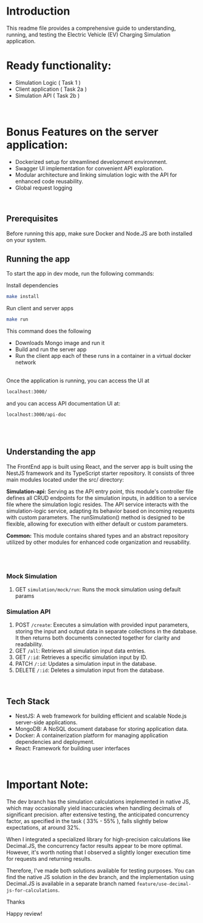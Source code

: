 # Introduction
This readme file provides a comprehensive guide to understanding,
running, and testing the Electric Vehicle (EV) Charging Simulation application.

# Ready functionality:
- Simulation Logic ( Task 1 )
- Client application ( Task 2a )
- Simulation API ( Task 2b )


<br>

# Bonus Features on the server application:
- Dockerized setup for streamlined development environment.
- Swagger UI implementation for convenient API exploration.
- Modular architecture and linking simulation logic with the API for enhanced code reusability.
- Global request logging

<br>


## Prerequisites 
Before running this app, make sure Docker and Node.JS are both installed on your system.
<br>


## Running the app

To start the app in dev mode, run the following commands:


Install dependencies
```bash
make install
```

Run client and server apps

```bash
make run
```
This command does the following
- Downloads Mongo image and run it
- Build and run the server app
- Run the client app
each of these runs in a container in a virtual docker network

<br>
Once the application is running, you can access the UI at

```bash
localhost:3000/
```

and you can access API documentation UI at:

```bash
localhost:3000/api-doc
```
<br>
<br>


## Understanding the app
The FrontEnd app is built using React, and the server app is built using the NestJS framework and its TypeScript starter repository. It consists of three main modules located under the src/ directory:

**Simulation-api:** Serving as the API entry point, this module's controller file defines all CRUD endpoints for the simulation inputs, in addition to a service file where the simulation logic resides.
The API service interacts with the simulation-logic service, adapting its behavior based on incoming requests with custom parameters. The runSimulation() method is designed to be flexible, allowing for execution with either default or custom parameters.

**Common:** This module contains shared types and an abstract repository utilized by other modules for enhanced code organization and reusability.

<br>
<br>




### Mock Simulation
1. GET `simulation/mock/run`: Runs the mock simulation using default params

### Simulation API
1. POST `/create`: Executes a simulation with provided input parameters, storing the input and output data in separate collections in the database. It then returns both documents connected together for clarity and readability.
2. GET `/all`: Retrieves all simulation input data entries.
3. GET `/:id`: Retrieves a specific simulation input by ID.
4. PATCH `/:id`: Updates a simulation input in the database.
5. DELETE `/:id`: Deletes a simulation input from the database.

<br>

## Tech Stack 
- NestJS: A web framework for building efficient and scalable Node.js server-side applications.
- MongoDB: A NoSQL document database for storing application data.
- Docker:  A containerization platform for managing application dependencies and deployment.
- React: Framework for building user interfaces

<br>


# Important Note: 
The dev branch has the simulation calculations implemented in native JS, which may occasionally yield inaccuracies when handling decimals of significant precision. after extensive testing, the anticipated concurrency factor, as specified in the task ( 33% - 55% ), falls slightly below expectations, at around 32%.

When I integrated a specialized library for high-precision calculations like Decimal.JS, the concurrency factor results appear to be more optimal. However, it's worth noting that I observed a slightly longer execution time for requests and returning results.

Therefore, I've made both solutions available for testing purposes. You can find the native JS solution in the dev branch, and the implementation using Decimal.JS is available in a separate branch named `feature/use-decimal-js-for-calculations`.


Thanks

Happy review!